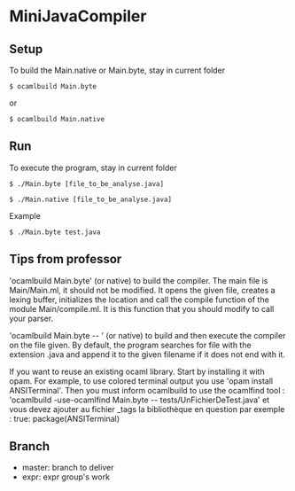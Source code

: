 # MiniJavaCompiler

## Setup

To build the Main.native or Main.byte, stay in current folder
```
$ ocamlbuild Main.byte
```  
or  
```
$ ocamlbuild Main.native
```
## Run

To execute the program, stay in current folder 
```
$ ./Main.byte [file_to_be_analyse.java]
```

```
$ ./Main.native [file_to_be_analyse.java]
```

Example  
```
$ ./Main.byte test.java
```

## Tips from professor

'ocamlbuild Main.byte' (or native) to build the compiler. The main file
is Main/Main.ml, it should not be modified. It opens the given file,
creates a lexing buffer, initializes the location and call the compile
function of the module Main/compile.ml. It is this function that you
should modify to call your parser.

'ocamlbuild Main.byte -- <filename>' (or native) to build and then execute
the compiler on the file given. By default, the program searches for
file with the extension .java and append it to the given filename if
it does not end with it.

If you want to reuse an existing ocaml library. Start by installing it
with opam. For example, to use colored terminal output you
use 'opam install ANSITerminal'.
Then you must inform ocamlbuild to use the ocamlfind tool :
'ocamlbuild -use-ocamlfind Main.byte -- tests/UnFichierDeTest.java'
et vous devez ajouter au fichier _tags la bibliothèque en question par exemple :
true: package(ANSITerminal)


## Branch

- master: branch to deliver
- expr:   expr group's work